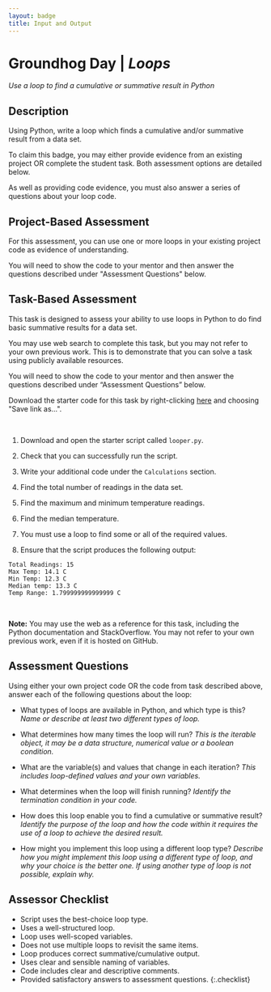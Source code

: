 ```yaml
---
layout: badge
title: Input and Output
---
```


# Groundhog Day | _Loops_
_Use a loop to find a cumulative or summative result in Python_

## Description

Using Python, write a loop which finds a cumulative and/or summative result from a data set.

To claim this badge, you may either provide evidence from an existing project OR complete the student task. Both assessment options are detailed below.

As well as providing code evidence, you must also answer a series of questions about your loop code.







## Project-Based Assessment

For this assessment, you can use one or more loops in your existing project code as evidence of understanding.

You will need to show the code to your mentor and then answer the questions described under "Assessment Questions" below.





## Task-Based Assessment

This task is designed to assess your ability to use loops in Python to do find basic summative results for a data set.

You may use web search to complete this task, but you may not refer to your own previous work. This is to demonstrate that you can solve a task using publicly available resources.

You will need to show the code to your mentor and then answer the questions described under “Assessment Questions” below.

Download the starter code for this task by right-clicking [here](looper.py) and choosing "Save link as...".


<br>


1. Download and open the starter script called `looper.py`.

2. Check that you can successfully run the script.

3. Write your additional code under the `Calculations` section.

4. Find the total number of readings in the data set.

5. Find the maximum and minimum temperature readings.

6. Find the median temperature.

7. You must use a loop to find some or all of the required values.

8. Ensure that the script produces the following output:

```text
Total Readings: 15
Max Temp: 14.1 C
Min Temp: 12.3 C
Median temp: 13.3 C   
Temp Range: 1.799999999999999 C
```


<br>


**Note:** You may use the web as a reference for this task, including the Python documentation and StackOverflow. You may not refer to your own previous work, even if it is hosted on GitHub.




## Assessment Questions

Using either your own project code OR the code from task described above, answer each of the following questions about the loop:

- What types of loops are available in Python, and which type is this?
  _Name or describe at least two different types of loop._

- What determines how many times the loop will run?
  _This is the iterable object, it may be a data structure, numerical value or a boolean condition._

- What are the variable(s) and values that change in each iteration?
  _This includes loop-defined values and your own variables._

- What determines when the loop will finish running?
  _Identify the termination condition in your code._

- How does this loop enable you to find a cumulative or summative result?
  _Identify the purpose of the loop and how the code within it requires the use of a loop to achieve the desired result._

- How might you implement this loop using a different loop type?
  _Describe how you might implement this loop using a different type of loop, and why your choice is the better one. If using another type of loop is not possible, explain why._




## Assessor Checklist

- Script uses the best-choice loop type.
- Uses a well-structured loop.
- Loop uses well-scoped variables.
- Does not use multiple loops to revisit the same items.
- Loop produces correct summative/cumulative output.
- Uses clear and sensible naming of variables.
- Code includes clear and descriptive comments.
- Provided satisfactory answers to assessment questions.
{:.checklist}

